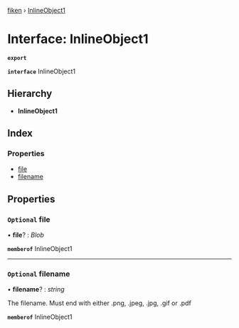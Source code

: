 [fiken](../README.md) › [InlineObject1](inlineobject1.md)

# Interface: InlineObject1

**`export`** 

**`interface`** InlineObject1

## Hierarchy

* **InlineObject1**

## Index

### Properties

* [file](inlineobject1.md#optional-file)
* [filename](inlineobject1.md#optional-filename)

## Properties

### `Optional` file

• **file**? : *Blob*

**`memberof`** InlineObject1

___

### `Optional` filename

• **filename**? : *string*

The filename. Must end with either .png, .jpeg, .jpg, .gif or .pdf

**`memberof`** InlineObject1
